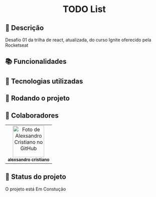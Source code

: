 <h1 align="center">TODO List</h1>

## :memo: Descrição
Desafio 01 da trilha de react, atualizada, do curso Ignite oferecido pela Rocketseat

## :books: Funcionalidades

## :wrench: Tecnologias utilizadas

## :rocket: Rodando o projeto

## :handshake: Colaboradores
<table>
  <tr>
    <td align="center">
      <a href="https://github.com/alexsandro-cristiano">
        <img src="https://avatars.githubusercontent.com/u/75186371?v=4" width="100px;" alt="Foto de Alexsandro Cristiano no GitHub"/><br>
        <sub>
          <b>alexsandro cristiano</b>
        </sub>
      </a>
    </td>
  </tr>
</table>

## :dart: Status do projeto

O projeto está Em Constução